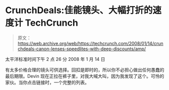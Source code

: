 # CrunchDeals:佳能镜头、大幅打折的速度计 TechCrunch

> 原文：<https://web.archive.org/web/https://techcrunch.com/2008/01/14/crunchdeals-canon-lenses-speedlites-with-deep-discounts/amp/>

太平洋标准时间下午 2 点 26 分 2008 年 1 月 14 日

有太多价格合理的镜头可供选择。回扣是即时的，所以你不必担心做出任何愚蠢的最后期限。Devin 现在正拉在裤子里，对我大喊大叫，因为我发现了这个。可怜的家伙。当你点击链接时，一个完整的列表。
